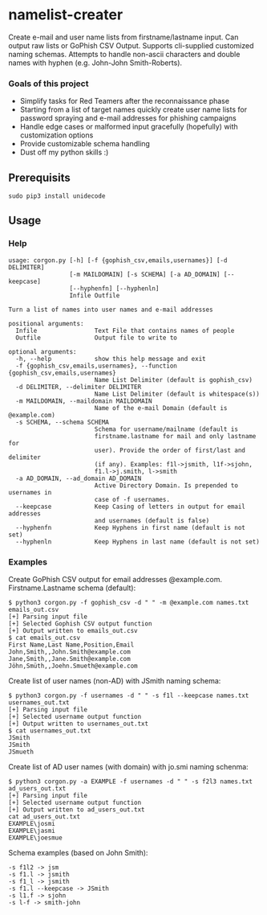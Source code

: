 # namelist-creater
Create e-mail and user name lists from firstname/lastname input. Can output raw lists or GoPhish CSV Output. Supports cli-supplied customized naming schemas. Attempts to handle non-ascii characters and double names with hyphen (e.g. John-John Smith-Roberts).
### Goals of this project
* Simplify tasks for Red Teamers after the reconnaissance phase
* Starting from a list of target names quickly create user name lists for password spraying and e-mail addresses for phishing campaigns
* Handle edge cases or malformed input gracefully (hopefully) with customization options
* Provide customizable schema handling
* Dust off my python skills :)

## Prerequisits
  ```sudo pip3 install unidecode```

## Usage
### Help
```python3 corgon.py -h
usage: corgon.py [-h] [-f {gophish_csv,emails,usernames}] [-d DELIMITER]
                 [-m MAILDOMAIN] [-s SCHEMA] [-a AD_DOMAIN] [--keepcase]
                 [--hyphenfn] [--hyphenln]
                 Infile Outfile

Turn a list of names into user names and e-mail addresses

positional arguments:
  Infile                Text File that contains names of people
  Outfile               Output file to write to

optional arguments:
  -h, --help            show this help message and exit
  -f {gophish_csv,emails,usernames}, --function {gophish_csv,emails,usernames}
                        Name List Delimiter (default is gophish_csv)
  -d DELIMITER, --delimiter DELIMITER
                        Name List Delimiter (default is whitespace(s))
  -m MAILDOMAIN, --maildomain MAILDOMAIN
                        Name of the e-mail Domain (default is @example.com)
  -s SCHEMA, --schema SCHEMA
                        Schema for username/mailname (default is
                        firstname.lastname for mail and only lastname for
                        user). Provide the order of first/last and delimiter
                        (if any). Examples: f1l->jsmith, l1f->sjohn,
                        f1.l->j.smith, l->smith
  -a AD_DOMAIN, --ad_domain AD_DOMAIN
                        Active Directory Domain. Is prepended to usernames in
                        case of -f usernames.
  --keepcase            Keep Casing of letters in output for email addresses
                        and usernames (default is false)
  --hyphenfn            Keep Hyphens in first name (default is not set)
  --hyphenln            Keep Hyphens in last name (default is not set)

```

### Examples
Create GoPhish CSV output for email addresses @example.com. Firstname.Lastname schema (default): 
```
$ python3 corgon.py -f gophish_csv -d " " -m @example.com names.txt emails_out.csv
[+] Parsing input file
[+] Selected Gophish CSV output function
[+] Output written to emails_out.csv
$ cat emails_out.csv 
First Name,Last Name,Position,Email
John,Smith,,John.Smith@example.com
Jane,Smith,,Jane.Smith@example.com
Jöhn,Smüth,,Joehn.Smueth@example.com
```
Create list of user names (non-AD) with JSmith naming schema:
```
$ python3 corgon.py -f usernames -d " " -s f1l --keepcase names.txt usernames_out.txt
[+] Parsing input file
[+] Selected username output function
[+] Output written to usernames_out.txt
$ cat usernames_out.txt
JSmith
JSmith
JSmueth
```
Create list of AD user names (with domain) with jo.smi naming schenma:
```
$ python3 corgon.py -a EXAMPLE -f usernames -d " " -s f2l3 names.txt ad_users_out.txt 
[+] Parsing input file
[+] Selected username output function
[+] Output written to ad_users_out.txt
cat ad_users_out.txt 
EXAMPLE\josmi
EXAMPLE\jasmi
EXAMPLE\joesmue
```
Schema examples (based on John Smith):
```
-s f1l2 -> jsm
-s f1.l -> jsmith
-s f1_l -> jsmith
-s f1.l --keepcase -> JSmith
-s l1.f -> sjohn
-s l-f -> smith-john
```
